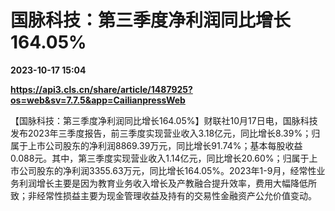 # 国脉科技：第三季度净利润同比增长164.05%

**2023-10-17 15:04**

**https://api3.cls.cn/share/article/1487925?os=web&sv=7.7.5&app=CailianpressWeb**

【国脉科技：第三季度净利润同比增长164.05%】财联社10月17日电，国脉科技发布2023年三季度报告，前三季度实现营业收入3.18亿元，同比增长8.39%；归属于上市公司股东的净利润8869.39万元，同比增长91.74%；基本每股收益0.088元。其中，第三季度实现营业收入1.14亿元，同比增长20.60%；归属于上市公司股东的净利润3355.63万元，同比增长164.05%。2023年1-9月，经常性业务利润增长主要是因为教育业务收入增长及产教融合提升效率，费用大幅降低所致；非经常性损益主要为现金管理收益及持有的交易性金融资产公允价值变动。